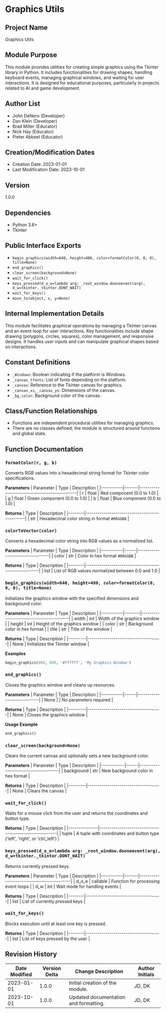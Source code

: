 # Graphics Utils

## Project Name
Graphics Utils

## Module Purpose
This module provides utilities for creating simple graphics using the Tkinter library in Python. It includes functionalities for drawing shapes, handling keyboard events, managing graphical windows, and waiting for user interactions. It is designed for educational purposes, particularly in projects related to AI and game development.

## Author List
- John DeNero (Developer)
- Dan Klein (Developer)
- Brad Miller (Educator)
- Nick Hay (Educator)
- Pieter Abbeel (Educator)

## Creation/Modification Dates
- Creation Date: 2023-01-01
- Last Modification Date: 2023-10-01

## Version
1.0.0

## Dependencies
- Python 3.6+
- Tkinter

## Public Interface Exports
- `begin_graphics(width=640, height=480, color=formatColor(0, 0, 0), title=None)`
- `end_graphics()`
- `clear_screen(background=None)`
- `wait_for_click()`
- `keys_pressed(d_o_e=lambda arg: _root_window.dooneevent(arg), d_w=tkinter._tkinter.DONT_WAIT)`
- `wait_for_keys()`
- `move_to(object, x, y=None)`

## Internal Implementation Details
This module facilitates graphical operations by managing a Tkinter canvas and an event loop for user interactions. Key functionalities include shape drawing (polygons, circles, squares), color management, and responsive designs. It handles user inputs and can manipulate graphical shapes based on interactions.

## Constant Definitions
- `_Windows`: Boolean indicating if the platform is Windows.
- `_canvas_tfonts`: List of fonts depending on the platform.
- `_canvas`: Reference to the Tkinter canvas for graphics.
- `_canvas_xs`, `_canvas_ys`: Dimensions of the canvas.
- `_bg_color`: Background color of the canvas.

## Class/Function Relationships
- Functions are independent procedural utilities for managing graphics.
- There are no classes defined; the module is structured around functions and global state.

## Function Documentation

### `formatColor(r, g, b)`
Converts RGB values into a hexadecimal string format for Tkinter color specifications.

**Parameters**
| Parameter | Type  | Description                                  |
|-----------|-------|----------------------------------------------|
| r         | float | Red component (0.0 to 1.0)                    |
| g         | float | Green component (0.0 to 1.0)                  |
| b         | float | Blue component (0.0 to 1.0)                   |

**Returns**
| Type   | Description                                   |
|--------|-----------------------------------------------|
| str    | Hexadecimal color string in format `#RRGGBB` |

### `colorToVector(color)`
Converts a hexadecimal color string into RGB values as a normalized list.

**Parameters**
| Parameter | Type | Description                     |
|-----------|------|---------------------------------|
| color     | str  | Color in hex format `#RRGGBB` |

**Returns**
| Type   | Description                                          |
|--------|------------------------------------------------------|
| list   | List of RGB values normalized between 0.0 and 1.0    |

### `begin_graphics(width=640, height=480, color=formatColor(0, 0, 0), title=None)`
Initializes the graphics window with the specified dimensions and background color.

**Parameters**
| Parameter | Type   | Description                             |
|-----------|--------|-----------------------------------------|
| width     | int    | Width of the graphics window            |
| height    | int    | Height of the graphics window           |
| color     | str    | Background color in hex format          |
| title     | str    | Title of the window                      |

**Returns**
| Type    | Description                        |
|---------|-------------------------------------|
| None    | Initializes the Tkinter window      |

**Examples**
```python
begin_graphics(800, 600, '#ffffff', 'My Graphics Window')
```

### `end_graphics()`
Closes the graphics window and cleans up resources.

**Parameters**
| Parameter | Type | Description                |
|-----------|------|----------------------------|
| None      |      | No parameters required      |

**Returns**
| Type    | Description                        |
|---------|-------------------------------------|
| None    | Closes the graphics window          |

**Usage Example**
```python
end_graphics()
```

### `clear_screen(background=None)`
Clears the current canvas and optionally sets a new background color.

**Parameters**
| Parameter  | Type | Description                         |
|------------|------|-------------------------------------|
| background | str  | New background color in hex format  |

**Returns**
| Type    | Description                        |
|---------|-------------------------------------|
| None    | Clears the canvas                   |

### `wait_for_click()`
Waits for a mouse click from the user and returns the coordinates and button type.

**Returns**
| Type          | Description                                            |
|---------------|--------------------------------------------------------|
| tuple         | A tuple with coordinates and button type ('left', 'right', or 'ctrl_left') |

### `keys_pressed(d_o_e=lambda arg: _root_window.dooneevent(arg), d_w=tkinter._tkinter.DONT_WAIT)`
Returns currently pressed keys.

**Parameters**
| Parameter | Type  | Description                               |
|-----------|-------|-------------------------------------------|
| d_o_e     | callable | Function for processing event loops     |
| d_w      | int   | Wait mode for handling events             |

**Returns**
| Type   | Description                          |
|--------|--------------------------------------|
| list   | List of currently pressed keys       |

### `wait_for_keys()`
Blocks execution until at least one key is pressed.

**Returns**
| Type   | Description                          |
|--------|--------------------------------------|
| list   | List of keys pressed by the user    |

## Revision History

| Date Modified | Version Delta | Change Description               | Author Initials |
|---------------|---------------|----------------------------------|------------------|
| 2023-01-01    | 1.0.0        | Initial creation of the module.  | JD, DK            |
| 2023-10-01    | 1.0.0        | Updated documentation and formatting. | JD, DK            |